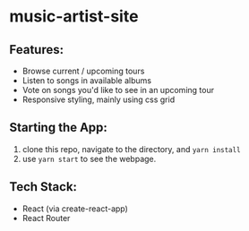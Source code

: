 # music-artist-site

## Features:
- Browse current / upcoming tours
- Listen to songs in available albums
- Vote on songs you'd like to see in an upcoming tour
- Responsive styling, mainly using css grid

## Starting the App:
1. clone this repo, navigate to the directory, and ```yarn install```
1. use ```yarn start``` to see the webpage.

## Tech Stack:
- React (via create-react-app)
- React Router
